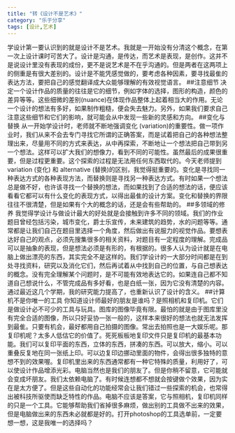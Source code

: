 ```yaml
---
title: "转《设计不是艺术》"
category: "乐于分享"
tags: [设计,艺术]
---
```

学设计第一要认识到的就是设计不是艺术。我就是一开始没有分清这个概念，在第一次上设计课时可苦大了。设计是沟通，是传达，而艺术是表现，是创作。这并不是说设计里没有表现的成份，更不是说艺术是不在乎沟通的。但是两者在这两项上的侧重是有很大差别的。设计是不能凭感觉做的，要考虑各种因素，要寻找最隹的表达方法，要把自己的感觉翻译成大众能够理解的有效视觉语言。
##注意细节
决定一个设计作品的质量的往往是它的细节，例如字体的选择，图形的构造，颜色的差异等等。这些细微的差别(nuance)在体现作品整体上起着相当大的作用。无论一个设计的想法有多好，如果制作粗糙，便会失去魅力。另外，如果我们要求自己注意这些细节和它们的影响，就可能会从中发现一些新的灵感和方向。
##变化与替换
从一开始学设计时，老师就不断地强调变化 (variation)的重要性。做一项作业时，我们从来不会去专门寻找它所谓的正确答案，而是试着把自己的各种想法整理出来，尽量用不同的方式来表达，从中再探索，不断地让一个想法把自己带到另一个想法。这样可以扩大我们的想像力，看到不同的可能性。虽然最后的成果很重要，但是过程更重要。这个探索的过程是无法用任何东西取代的。今天老师提到variation (变化) 和 alternative (替换)的区别，我觉得挺重要的。变化是寻找同一种表达方式的各种表现方法，而替换则是寻找另一种表达方式。有时如果一个想法总是做不好，也许该寻找一个替换的想法，而如果找到了合适的想法的话，便应该看看它都可以有什么变化的表现方式，以得出最隹的设计方案。变化和替换的界限往往不很清楚，但是如果有个大的概念的话，还是会有些帮助的。
##多领域的修养
我觉得学设计与做设计最大的好处就是会接触到许多不同的领域。我们的作业题目曾经包括污染，城市变化，爵士乐宣传，未来建筑的趋势，水的问题等等。通常都是让我们自己在题目里选择一个角度，然后做出有说服力的视觉作品。要想表达好自己的观点，必须先搜集很多的相关资料，对题目有一定程度的理解。完成品可以是抽象的表现，但是想法必须是有形的，有根据的。很多人认为设计就是在电脑上做出漂亮的东西，其实完全不是这样的。我们学设计的一大部分时间都是在到处寻找资料，研究以及消化它们，然后再试着从中找到自己的位置，与自己想表达的概念。没有完全理解某个问题时，是不可能有效地表达它的。如果连自己都不知道自己想说什么，不管完成品有多好看，也是白纸一张，因为它没有清楚的内容。通过最近这几个学期，我的研究能力提高了，也重新认识了设计的含义。
##计算机不是你唯一的工具
你知道设计师最好的朋友是谁吗？是照相机和复印机。它们是做设计必不可少的工具与玩具。图库的图像毕竟有限。最怕的就是由于图库里没有完全合适的图像，所以只好妥协一张一般的，这样本来很好的想法也就无法发挥到最隹。只要有机会，最好都用自己拍摄的图像。常出去拍照也是一大娱乐呢。那复印机呢？太多人低估它的价值了。死死板板地复印文件只是复印机的最基本功能。我们可以复印平面的东西，立体的东西，拼凑的东西。可以放大，缩小。可以重叠反复地在同一张纸上印。可以边复印边挪动里面的物件，会得出很多独特的意想不到的效果喔。复印机里出来的东西通常都有一种它特殊的质量，利用好了，可以使设计作品增添光彩。电脑当然也是我们的朋友了。但是你稍不留意，它可能就会变成坏朋友。我们太依赖电脑了。有时候连想都不想就会按键做个效果，因为实在是太方便了。但是这些自动化的功能经常会让我们错过一些探索的机会，也常得出被科技所驱使而缺乏特性的作品。电脑不应该是答案，它与照相机，复印机同样的只是一个工具。它能够帮助我们省掉很多麻烦，做出别的工具做不出来的效果，但是电脑做出来的东西未必就都是好的。打开photoshop的工具选单前，一定要想一想，这是我唯一的选择吗？